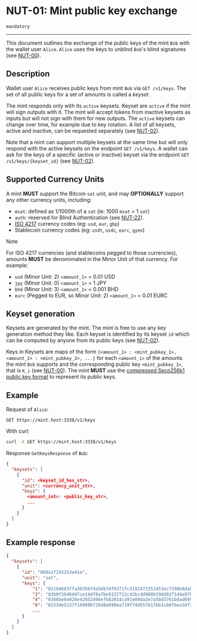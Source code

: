 # NUT-01: Mint public key exchange

`mandatory`

---

This document outlines the exchange of the public keys of the mint `Bob` with the wallet user `Alice`. `Alice` uses the keys to unblind `Bob`'s blind signatures (see [NUT-00][00]).

## Description

Wallet user `Alice` receives public keys from mint `Bob` via `GET /v1/keys`. The set of all public keys for a set of amounts is called a _keyset_.

The mint responds only with its `active` keysets. Keyset are `active` if the mint will sign outputs with it. The mint will accept tokens from inactive keysets as inputs but will not sign with them for new outputs. The `active` keysets can change over time, for example due to key rotation. A list of all keysets, active and inactive, can be requested separately (see [NUT-02][02]).

Note that a mint can support multiple keysets at the same time but will only respond with the active keysets on the endpoint `GET /v1/keys`. A wallet can ask for the keys of a specific (active or inactive) keyset via the endpoint `GET /v1/keys/{keyset_id}` (see [NUT-02][02]).

## Supported Currency Units

A mint **MUST** support the Bitcoin `sat` unit, and may **OPTIONALLY** support any other currency units, including:

- `msat`: defined as 1/1000th of a `sat` (ie: 1000 `msat` = 1 `sat`)
- `auth`: reserved for Blind Authentication (see [NUT-22][22]).
- [ISO 4217](https://www.iso.org/iso-4217-currency-codes.html) currency codes (eg: `usd`, `eur`, `gbp`)
- Stablecoin currency codes (eg: `usdt`, `usdc`, `eurc`, `gyen`)

> [!NOTE]
> For ISO 4217 currencies (and stablecoins pegged to those currencies), amounts **MUST** be denomimated in the Minor Unit of that currency. For example:
> - `usd` (Minor Unit: 2) `<amount_1>` = 0.01 USD
> - `jpy` (Minor Unit: 0) `<amount_1>` = 1 JPY
> - `bhd` (Minor Unit: 3) `<amount_1>` = 0.001 BHD
> - `eurc` (Pegged to EUR, so Minor Unit: 2) `<amount_1>` = 0.01 EURC

## Keyset generation

Keysets are generated by the mint. The mint is free to use any key generation method they like. Each keyset is identified by its keyset `id` which can be computed by anyone from its public keys (see [NUT-02][02]).

Keys in Keysets are maps of the form `{<amount_1> : <mint_pubkey_1>, <amount_2> : <mint_pubkey_2>, ...}` for each `<amount_i>` of the amounts the mint `Bob` supports and the corresponding public key `<mint_pubkey_1>`, that is `K_i` (see [NUT-00][00]). The mint **MUST** use the [compressed Secp256k1 public key format](https://learnmeabitcoin.com/technical/public-key#public-key-format) to represent its public keys.

## Example

Request of `Alice`:

```http
GET https://mint.host:3338/v1/keys
```

With curl:

```bash
curl -X GET https://mint.host:3338/v1/keys
```

Response `GetKeysResponse` of `Bob`:

```json
{
  "keysets": [
    {
      "id": <keyset_id_hex_str>,
      "unit": <currency_unit_str>,
      "keys": {
        <amount_int>: <public_key_str>,
        ...
      }
    }
  ]
}
```

## Example response

```json
{
  "keysets": [
    {
      "id": "009a1f293253e41e",
      "unit": "sat",
      "keys": {
          "1": "02194603ffa36356f4a56b7df9371fc3192472351453ec7398b8da8117e7c3e104",
          "2": "03b0f36d6d47ce14df8a7be9137712c42bcdd960b19dd02f1d4a9703b1f31d7513",
          "4": "0366be6e026e42852498efb82014ca91e89da2e7a5bd3761bdad699fa2aec9fe09",
          "8": "0253de5237f189606f29d8a690ea719f74d65f617bb1cb6fbea34f2bc4f930016d",
          ...
      }
    }
  ]
}
```

[00]: 00.md
[01]: 01.md
[02]: 02.md
[03]: 03.md
[04]: 04.md
[05]: 05.md
[06]: 06.md
[07]: 07.md
[08]: 08.md
[09]: 09.md
[10]: 10.md
[11]: 11.md
[12]: 12.md
[22]: 22.md
